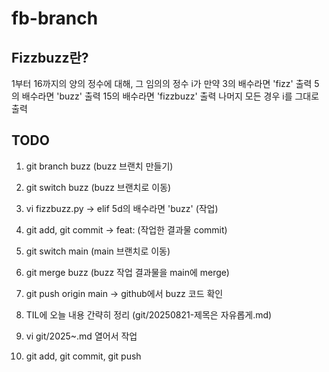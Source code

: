 # fb-branch

## Fizzbuzz란?

1부터 16까지의 양의 정수에 대해, 
그 임의의 정수 i가 만약
3의 배수라면 'fizz' 출력
5의 배수라면 'buzz' 출력
15의 배수라면 'fizzbuzz' 출력
나머지 모든 경우 i를 그대로 출력


## TODO

1. git branch buzz (buzz 브랜치 만들기)
2. git switch buzz (buzz 브랜치로 이동)
3. vi fizzbuzz.py -> elif 5d의 배수라면 'buzz' (작업)
4. git add, git commit -> feat: (작업한 결과물 commit)
5. git switch main (main 브랜치로 이동)
6. git merge buzz (buzz 작업 결과물을 main에 merge)
7. git push origin main -> github에서 buzz 코드 확인

8. TIL에 오늘 내용 간략히 정리 (git/20250821-제목은 자유롭게.md)
9. vi git/2025~.md 열어서 작업
10. git add, git commit, git push
